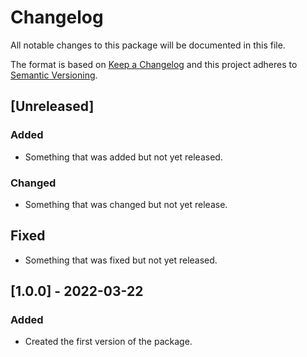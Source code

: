 # Changelog
All notable changes to this package will be documented in this file.

The format is based on [Keep a Changelog](http://keepachangelog.com/en/1.0.0/)
and this project adheres to [Semantic Versioning](http://semver.org/spec/v2.0.0.html).

## [Unreleased]

### Added
- Something that was added but not yet released.

### Changed
- Something that was changed but not yet release.

## Fixed
- Something that was fixed but not yet released.

## [1.0.0] - 2022-03-22

### Added
- Created the first version of the package.
